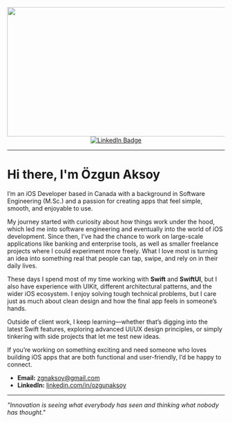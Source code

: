 

<div align="center">
  <img src="https://media.giphy.com/media/dWesBcTLavkZuG35MI/giphy.gif" width="600" height="300"/>
</div>

<div id="badges" align="center">
  <a href="https://www.linkedin.com/in/ozgunaksoy/">
    <img src="https://img.shields.io/badge/LinkedIn-blue?style=for-the-badge&logo=linkedin&logoColor=white" alt="LinkedIn Badge"/>
  </a>
</div>

---

# Hi there, I'm Özgun Aksoy  

I’m an iOS Developer based in Canada with a background in Software Engineering (M.Sc.) and a passion for creating apps that feel simple, smooth, and enjoyable to use.  

My journey started with curiosity about how things work under the hood, which led me into software engineering and eventually into the world of iOS development. Since then, I’ve had the chance to work on large-scale applications like banking and enterprise tools, as well as smaller freelance projects where I could experiment more freely. What I love most is turning an idea into something real that people can tap, swipe, and rely on in their daily lives.  

These days I spend most of my time working with **Swift** and **SwiftUI**, but I also have experience with UIKit, different architectural patterns, and the wider iOS ecosystem. I enjoy solving tough technical problems, but I care just as much about clean design and how the final app feels in someone’s hands.  

Outside of client work, I keep learning—whether that’s digging into the latest Swift features, exploring advanced UI/UX design principles, or simply tinkering with side projects that let me test new ideas.  

If you’re working on something exciting and need someone who loves building iOS apps that are both functional and user-friendly, I’d be happy to connect.  

- **Email:** zgnaksoy@gmail.com  
- **LinkedIn:** [linkedin.com/in/ozgunaksoy](https://linkedin.com/in/ozgunaksoy)  

---  

*"Innovation is seeing what everybody has seen and thinking what nobody has thought."*  
